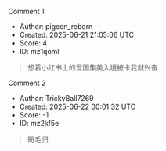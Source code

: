 Comment 1

- Author: pigeon_reborn
- Created: 2025-06-21 21:05:06 UTC
- Score: 4
- ID: mz1qoml

> 想着小红书上的爱国集美入境被卡我就兴奋

Comment 2

- Author: TrickyBall7269
- Created: 2025-06-22 00:01:32 UTC
- Score: -1
- ID: mz2kf5e

> 盼毛归
